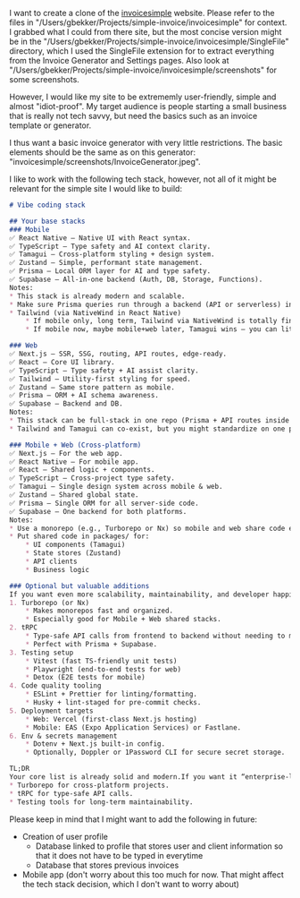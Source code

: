 I want to create a clone of the [invoicesimple](https://www.invoicesimple.com/) website. Please refer to the files in "/Users/gbekker/Projects/simple-invoice/invoicesimple" for context. I grabbed what I could from there site, but the most concise version might be in the "/Users/gbekker/Projects/simple-invoice/invoicesimple/SingleFile" directory, which I used the SingleFile extension for to extract everything from the Invoice Generator and Settings pages. Also look at "/Users/gbekker/Projects/simple-invoice/invoicesimple/screenshots" for some screenshots.

However, I would like my site to be extrememly user-friendly, simple and almost "idiot-proof". My target audience is people starting a small business that is really not tech savvy, but need the basics such as an invoice template or generator.

I thus want a basic invoice generator with very little restrictions. The basic elements should be the same as on this generator: "invoicesimple/screenshots/InvoiceGenerator.jpeg".

I like to work with the following tech stack, however, not all of it might be relevant for the simple site I would like to build:

```md
# Vibe coding stack

## Your base stacks
### Mobile
✅ React Native – Native UI with React syntax.
✅ TypeScript – Type safety and AI context clarity.
✅ Tamagui – Cross-platform styling + design system.
✅ Zustand – Simple, performant state management.
✅ Prisma – Local ORM layer for AI and type safety.
✅ Supabase – All-in-one backend (Auth, DB, Storage, Functions).
Notes:
* This stack is already modern and scalable.
* Make sure Prisma queries run through a backend (API or serverless) in mobile apps — don’t connect directly to the DB from RN.
* Tailwind (via NativeWind in React Native)
    * If mobile only, long term, Tailwind via NativeWind is totally fine.
    * If mobile now, maybe mobile+web later, Tamagui wins — you can literally share the same components.

### Web
✅ Next.js – SSR, SSG, routing, API routes, edge-ready.
✅ React – Core UI library.
✅ TypeScript – Type safety + AI assist clarity.
✅ Tailwind – Utility-first styling for speed.
✅ Zustand – Same store pattern as mobile.
✅ Prisma – ORM + AI schema awareness.
✅ Supabase – Backend and DB.
Notes:
* This stack can be full-stack in one repo (Prisma + API routes inside Next.js).
* Tailwind and Tamagui can co-exist, but you might standardize on one per platform unless you’re doing a unified design system.

### Mobile + Web (Cross-platform)
✅ Next.js – For the web app.
✅ React Native – For mobile app.
✅ React – Shared logic + components.
✅ TypeScript – Cross-project type safety.
✅ Tamagui – Single design system across mobile & web.
✅ Zustand – Shared global state.
✅ Prisma – Single ORM for all server-side code.
✅ Supabase – One backend for both platforms.
Notes:
* Use a monorepo (e.g., Turborepo or Nx) so mobile and web share code easily.
* Put shared code in packages/ for:
    * UI components (Tamagui)
    * State stores (Zustand)
    * API clients
    * Business logic

### Optional but valuable additions
If you want even more scalability, maintainability, and developer happiness, consider:
1. Turborepo (or Nx)
    * Makes monorepos fast and organized.
    * Especially good for Mobile + Web shared stacks.
2. tRPC
    * Type-safe API calls from frontend to backend without needing to maintain OpenAPI/GraphQL schemas.
    * Perfect with Prisma + Supabase.
3. Testing setup
    * Vitest (fast TS-friendly unit tests)
    * Playwright (end-to-end tests for web)
    * Detox (E2E tests for mobile)
4. Code quality tooling
    * ESLint + Prettier for linting/formatting.
    * Husky + lint-staged for pre-commit checks.
5. Deployment targets
    * Web: Vercel (first-class Next.js hosting)
    * Mobile: EAS (Expo Application Services) or Fastlane.
6. Env & secrets management
    * Dotenv + Next.js built-in config.
    * Optionally, Doppler or 1Password CLI for secure secret storage.

TL;DR
Your core list is already solid and modern.If you want it “enterprise-level scalable,” I’d just add:
* Turborepo for cross-platform projects.
* tRPC for type-safe API calls.
* Testing tools for long-term maintainability.
```

Please keep in mind that I might want to add the following in future:

- Creation of user profile
  - Database linked to profile that stores user and client information so that it does not have to be typed in everytime
  - Database that stores previous invoices
- Mobile app (don't worry about this too much for now. That might affect the tech stack decision, which I don't want to worry about)

